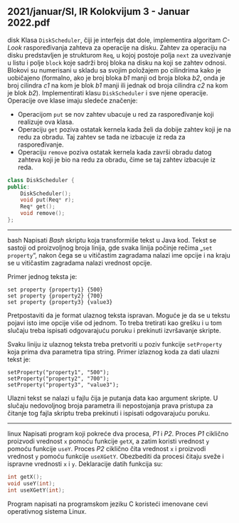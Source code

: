 2021/januar/SI, IR Kolokvijum 3 - Januar 2022.pdf
--------------------------------------------------------------------------------
disk
Klasa `DiskScheduler`, čiji je interfejs dat dole, implementira algoritam *C-Look* raspoređivanja zahteva za operacije na disku. Zahtev za operaciju na disku predstavljen je strukturom `Req`, u kojoj postoje polja `next` za uvezivanje u listu i polje `block` koje sadrži broj bloka na disku na koji se zahtev odnosi. Blokovi su numerisani u skladu sa svojim položajem po cilindrima kako je uobičajeno (formalno, ako je broj bloka *b1* manji od broja bloka *b2*, onda je broj cilindra *c1* na kom je blok *b1* manji ili jednak od broja cilindra *c2* na kom je blok *b2*). Implementirati klasu `DiskScheduler` i sve njene operacije. Operacije ove klase imaju sledeće značenje:

- Operacijom `put` se nov zahtev ubacuje u red za raspoređivanje koji realizuje ova klasa.
- Operaciju `get` poziva ostatak kernela kada želi da dobije zahtev koji je na redu za obradu. Taj zahtev se tada ne izbacuje iz reda za raspoređivanje.
- Operaciju `remove` poziva ostatak kernela kada završi obradu datog zahteva koji je bio na redu za obradu, čime se taj zahtev izbacuje iz reda.

```cpp
class DiskScheduler {
public:
    DiskScheduler();
    void put(Req* r);
    Req* get();
    void remove();
};
```

--------------------------------------------------------------------------------
bash
Napisati *Bash* skriptu koja transformiše tekst u Java kod. Tekst se sastoji od proizvoljnog broja linija, gde svaka linija počinje rečima „`set property`“, nakon čega se u vitičastim zagradama nalazi ime opcije i na kraju se u vitičastim zagradama nalazi vrednost opcije.

Primer jednog teksta je:
```
set property {property1} {500}
set property {property2} {700}
set property {property3} {value3}
```
Pretpostaviti da je format ulaznog teksta ispravan. Moguće je da se u tekstu pojavi isto ime opcije više od jednom. To treba tretirati kao grešku i u tom slučaju treba ispisati odgovarajuću poruku i prekinuti izvršavanje skripte.

Svaku liniju iz ulaznog teksta treba pretvoriti u poziv funkcije `setProperty` koja prima dva parametra tipa string. Primer izlaznog koda za dati ulazni tekst je:
```
setProperty("property1", "500");
setProperty("property2", "700");
setProperty("property3", "value3");
```
Ulazni tekst se nalazi u fajlu čija je putanja data kao argument skripte. U slučaju nedovoljnog broja parametra ili nepostojanja prava pristupa za čitanje tog fajla skriptu treba prekinuti i ispisati odgovarajuću poruku.

--------------------------------------------------------------------------------
linux
Napisati program koji pokreće dva procesa, *P1* i *P2*. Proces *P1* ciklično proizvodi vrednost `x` pomoću funkcije `getX`, a zatim koristi vrednost `y` pomoću funkcije `useY`. Proces *P2* ciklično čita vrednost `x` i proizvodi vrednost `y` pomoću funkcije `useXGetY`. Obezbediti da procesi čitaju sveže i ispravne vrednosti `x` i `y`. Deklaracije datih funkcija su:
```cpp
int getX();
void useY(int);
int useXGetY(int);
```
Program napisati na programskom jeziku C koristeći imenovane cevi operativnog sistema Linux.
